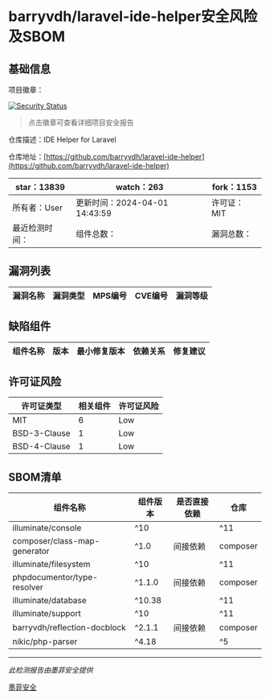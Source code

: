 # barryvdh/laravel-ide-helper安全风险及SBOM

## 基础信息

项目徽章：

[![Security Status](https://www.murphysec.com/platform3/v31/badge/1777773290289946624.svg)](https://www.murphysec.com/console/report/1696589708971634688/1777773290289946624)

> 点击徽章可查看详细项目安全报告

仓库描述：IDE Helper for Laravel

仓库地址：[https://github.com/barryvdh/laravel-ide-helper](https://github.com/barryvdh/laravel-ide-helper)

| star：13839 | watch：263 | fork：1153 |
| ----------- | -------------- | ------------ |
| 所有者：User | 更新时间：2024-04-01 14:43:59 | 许可证：MIT |
| 最近检测时间： | 组件总数： | 漏洞总数： |




## 漏洞列表

| 漏洞名称 | 漏洞类型 | MPS编号 | CVE编号 | 漏洞等级 |
| ------- | ------ | ------- | ------ | ----- |





## 缺陷组件

| 组件名称 | 版本 | 最小修复版本 | 依赖关系 | 修复建议 |
| -------- | ---- | ------------ | -------- | -------- |





## 许可证风险

| 许可证类型 | 相关组件 | 许可证风险 |
| ---------- | -------- | ---------- |
|MIT|6|Low|
|BSD-3-Clause|1|Low|
|BSD-4-Clause|1|Low|




## SBOM清单

| 组件名称 | 组件版本 | 是否直接依赖 | 仓库 |
| -------- | -------- | ------------ | ---- |
|illuminate/console|^10 || ^11|间接依赖|composer|
|composer/class-map-generator|^1.0|间接依赖|composer|
|illuminate/filesystem|^10 || ^11|间接依赖|composer|
|phpdocumentor/type-resolver|^1.1.0|间接依赖|composer|
|illuminate/database|^10.38 || ^11|间接依赖|composer|
|illuminate/support|^10 || ^11|间接依赖|composer|
|barryvdh/reflection-docblock|^2.1.1|间接依赖|composer|
|nikic/php-parser|^4.18 || ^5|间接依赖|composer|


------

*此检测报告由墨菲安全提供*

[墨菲安全](www.murphysec.com)
